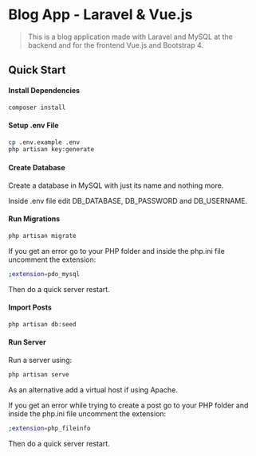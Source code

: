# Blog App - Laravel & Vue.js

> This is a blog application made with Laravel and MySQL at the backend and for the frontend Vue.js and Bootstrap 4.

## Quick Start

#### Install Dependencies
``` bash
composer install
```

#### Setup .env File
``` bash
cp .env.example .env
php artisan key:generate
```

#### Create Database
Create a database in MySQL with just its name and nothing more.

Inside .env file edit DB_DATABASE, DB_PASSWORD and DB_USERNAME.

#### Run Migrations
``` bash
php artisan migrate
```
If you get an error go to your PHP folder and inside the php.ini file uncomment the extension:
``` bash
;extension=pdo_mysql
```
Then do a quick server restart.

#### Import Posts
``` bash
php artisan db:seed
```

#### Run Server
Run a server using:
``` bash
php artisan serve
```
As an alternative add a virtual host if using Apache.

If you get an error while trying to create a post go to your PHP folder and inside the php.ini file uncomment the extension:
``` bash
;extension=php_fileinfo
```
Then do a quick server restart.